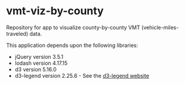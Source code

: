 # vmt-viz-by-county

Repository for app to visualize county-by-county VMT (vehicle-miles-traveled) data.

This application depends upon the following libraries:
* jQuery version 3.5.1
* lodash version 4.17.15
* d3 version 5.16.0
* d3-legend version 2.25.6 - See the [d3-legend website](https://d3-legend.susielu.com/)
